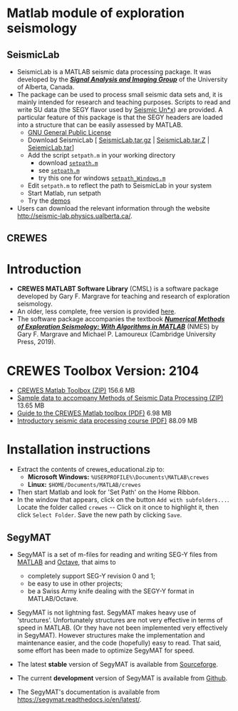 # Matlab module of exploration seismology

## SeismicLab

- SeismicLab is a MATLAB seismic data processing package. It was developed by the [***Signal Analysis and Imaging Group***](https://saig.physics.ualberta.ca/) of the University of Alberta, Canada.
- The package can be used to process small seismic data sets and, it is mainly intended for research and teaching purposes. Scripts to read and write SU data (the SEGY flavor used by [Seismic Un*x](www.cwp.mines.edu/cwpcodes/index.html)) are provided. A particular feature of this package is that the SEGY headers are loaded into a structure that can be easily assessed by MATLAB.
  - [GNU General Public License](http://seismic-lab.physics.ualberta.ca/gpl.html)
  - Download SeismicLab [ [SeismicLab.tar.gz](http://seismic-lab.physics.ualberta.ca/SeismicLab.tar.gz) | [SeismicLab.tar.Z](http://seismic-lab.physics.ualberta.ca/SeismicLab.tar.Z) | [SeiemicLab.tar](http://seismic-lab.physics.ualberta.ca/SeismicLab.tar)]
  - Add the script `setpath.m` in your working directory
    - download [`setpath.m`](http://seismic-lab.physics.ualberta.ca/setpath.m)
    - see [`setpath.m`](http://seismic-lab.physics.ualberta.ca/setpath.html)
    - try this one for windows [`setpath_Windows.m`](http://seismic-lab.physics.ualberta.ca/setpath_Windows.m)
  - Edit `setpath.m` to reflect the path to SeismicLab in your system
  - Start Matlab, run setpath
  - Try the [demos](http://seismic-lab.physics.ualberta.ca/help.html#A11)
- Users can download the relevant information through the website http://seismic-lab.physics.ualberta.ca/.

## CREWES

# Introduction

- **CREWES MATLABT Software Library** (CMSL) is a software package developed by Gary F. Margrave for teaching and research of exploration seismology.
- An older, less complete, free version is provided [here](https://www.crewes.org/ResearchLinks/FreeSoftware/).
- The software package accompanies the textbook [***Numerical Methods of Exploration Seismology: With Algorithms in MATLAB***](https://www.cambridge.org/core/books/numerical-methods-of-exploration-seismology/53A21CAD45D4047D117191E6BF4408E2) (NMES) by Gary F. Margrave and Michael P. Lamoureux (Cambridge University Press, 2019).

# CREWES Toolbox Version: 2104

- [CREWES Matlab Toolbox (ZIP)](https://www.crewes.org/ResearchLinks/FreeSoftware/crewes_educational.zip) 156.6 MB
- [Sample data to accompany Methods of Seismic Data Processing (ZIP)](https://www.crewes.org/ResearchLinks/FreeSoftware/NMESdata.zip) 13.65 MB
- [Guide to the CREWES Matlab toolbox (PDF)](https://www.crewes.org/ResearchLinks/FreeSoftware/NumMeth.pdf)  6.98 MB
- [Introductory seismic data processing course (PDF)](https://www.crewes.org/ResearchLinks/FreeSoftware/Methods_of_Seismic_Data_Processing.pdf)  88.09 MB

# Installation instructions

- Extract the contents of crewes_educational.zip to:
  - **Microsoft Windows:** ```%USERPROFILE%\Documents\MATLAB\crewes```
  - **Linux:** ```$HOME/Documents/MATLAB/crewes```
- Then start Matlab and look for 'Set Path' on the Home Ribbon.
- In the window that appears, click on the button ```Add with subfolders...```.  Locate the folder called ```crewes``` -- Click on it once to highlight it, then click ```Select Folder```.  Save the new path by clicking ```Save```. 

## SegyMAT
- SegyMAT is a set of m-files for reading and writing SEG-Y files from [MATLAB](http://mathworks.com) and [Octave](https://www.gnu.org/software/octave/), that aims to
  - completely support SEG-Y revision 0 and 1;
  - be easy to use in other projects;
  - be a Swiss Army knife dealing with the SEGY-Y format in MATLAB/Octave.

- SegyMAT is not lightning fast. SegyMAT makes heavy use of ‘structures’. Unfortunately structures are not very effective in terms of speed in MATLAB. (Or they have not been implemented very effectively in SegyMAT). However structures make the implementation and maintenance easier, and the code (hopefully) easy to read. That said, some effort has been made to optimize SegyMAT for speed.
- The latest **stable** version of SegyMAT is available from [Sourceforge](https://sourceforge.net/projects/segymat/).
- The current **development** version of SegyMAT is available from [Github](https://github.com/cultpenguin/segymat).
- The SegyMAT's documentation is available from https://segymat.readthedocs.io/en/latest/.
